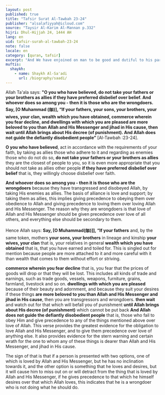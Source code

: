```yaml
---
layout: post
published: true
title: "Tafsir Surat Al-Tawbah 23-24"
publisher: "alsalafiyyah@icloud.com"
source: "Taysir Al-Karim Al-Mannan p.332"
hijri: Dhul-Hijjah 24, 1444 AH
lang: en
uid: tafsir-surah-al-tawbah-23-24
note: false
locale: en
category: [quran, tafsir]
excerpt: "And We have enjoined on man to be good and dutiful to his parents; but if they strive to make you join with Me (in worship) anything (as a partner) of which you have no knowledge, then obey them not."
muftis:
  shaykh: 
    - name: Shaykh Al-Sa'adi
      url: /biography/saadi/
---
```


Allah Ta'ala says: **"O you who have believed, do not take your fathers or your brothers as allies if they have preferred disbelief over belief. And whoever does so among you - then it is those who are the wrongdoers. Say, [O Muhammad (ﷺ)], “If your fathers, your sons, your brothers, your wives, your clan, wealth which you have obtained, commerce wherein you fear decline, and dwellings with which you are pleased are more beloved to you than Allah and His Messenger and jihad in His cause, then wait until Allah brings about His decree (of punishment). And Allah does not guide the defiantly disobedient people”** [Al-Tawbah :23-24].

**O you who have believed**, act in accordance with the requirements of your faith, by taking as allies those who adhere to it and regarding as enemies those who do not do so, **do not take your fathers or your brothers as allies** they are the closest of people to you, so it is even more appropriate that you should not take as allies other people **if they have preferred disbelief over belief** that is, they willingly choose disbelief over faith. 

**And whoever does so among you - then it is those who are the wrongdoers** because they have transgressed and disobeyed Allah, by taking His enemies as allies. The basis of alliance is love and support; by taking them as allies, this implies giving precedence to obeying them over obedience to Allah and giving precedence to loving them over loving Allah and His Messenger. The reason why they are wrongdoers is that love of Allah and His Messenger should be given precedence over love of all others, and everything else should be secondary to them. 

Hence Allah says: **Say, [O Muhammad(ﷺ)]], “If your fathers** and, by the same token, mothers **your sons, your brothers** in lineage and kinship **your wives, your clan** that is, your relatives in general **wealth which you have obtained** that is, that you have earned and toiled for. This is singled out for mention because people are more attached to it and more careful with it than wealth that comes to them without effort or striving. 

**commerce wherein you fear decline** that is, you fear that the prices of goods will drop or that they will be lost. This includes all kinds of trade and earnings, such as trade goods, vessels, weapons, furniture, grains, farmland, livestock and so on. **dwellings with which you are pleased** because of their beauty and adornment, and because they suit your desires if these things **are more beloved to you than Allah and His Messenger and jihad in His cause**, then you are transgressors and wrongdoers. **then wait** and watch out for that which will befall you of punishment **until Allah brings about His decree (of punishment)** which cannot be put back **And Allah does not guide the defiantly disobedient people** that is, those who fail to obey Him and give precedence to any of the things mentioned above over love of Allah. This verse provides the greatest evidence for the obligation to love Allah and His Messenger, and to give them precedence over love of anything else. It also provides evidence for the stern warning and certain wrath for the one to whom any of these things is dearer than Allah and His Messenger, and jihad in His cause. 

The sign of that is that if a person is presented with two options, one of which is loved by Allah and His Messenger, but he has no inclination towards it, and the other option is something that he loves and desires, but it will cause him to miss out on or will detract from the thing that is loved by Allah and His Messenger, if he gives precedence to that which he himself desires over that which Allah loves, this indicates that he is a wrongdoer who is not doing what he should do.
